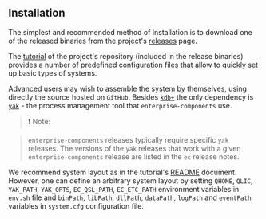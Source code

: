 ## Installation

The simplest and recommended method of installation is to download one of the released binaries from the project's 
[releases](https://github.com/exxeleron/enterprise-components/releases) page. 

The [tutorial](https://github.com/exxeleron/enterprise-components/tree/master/tutorial) of the project's repository (included in the 
release binaries) provides a number of predefined configuration files that allow to quickly set up basic types of systems.

Advanced users may wish to assemble the system by themselves, using directly the source hosted on `GitHub`. 
Besides [`kdb+`](http://kx.com/kdb-plus.php) the only dependency is [`yak`](https://github.com/exxeleron/yak/releases) - the process 
management tool that `enterprise-components` use. 

> :heavy_exclamation_mark: Note:
  
> `enterprise-components` releases typically require specific `yak` releases. The versions of the `yak` releases that work with a given 
`enterprise-components` release are listed in the `ec` release notes.

We recommend system layout as in the tutorial's [README](https://github.com/exxeleron/enterprise-components/blob/master/tutorial/README.md) 
document. However, one can define an arbitrary system layout by setting `QHOME`, `QLIC`, `YAK_PATH`, `YAK_OPTS`, `EC_QSL_PATH`, 
`EC_ETC_PATH` environment variables in `env.sh` file and `binPath`, `libPath`, `dllPath`, `dataPath`, `logPath` and `eventPath` variables 
in `system.cfg` configuration file.
